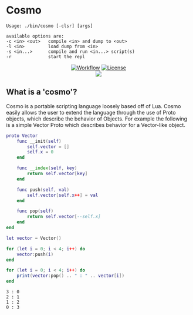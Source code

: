 # Cosmo

```
Usage: ./bin/cosmo [-clsr] [args]

available options are:
-c <in> <out>   compile <in> and dump to <out>
-l <in>         load dump from <in>
-s <in...>      compile and run <in...> script(s)
-r              start the repl
```

<p align="center">
    <a href="https://github.com/CPunch/Cosmo/actions/workflows/check_build.yaml"><img src="https://github.com/CPunch/Cosmo/actions/workflows/check_build.yaml/badge.svg?branch=main" alt="Workflow"></a>
    <a href="https://github.com/CPunch/Cosmo/blob/main/LICENSE.md"><img src="https://img.shields.io/github/license/CPunch/Cosmo" alt="License"></a>
    <br>
    <a href="https://asciinema.org/a/629355" target="_blank"><img src="https://asciinema.org/a/629355.svg" /></a>
</p>

## What is a 'cosmo'?

Cosmo is a portable scripting language loosely based off of Lua. Cosmo easily allows the user to extend the language through the use of Proto objects, which describe the behavior of Objects. For example the following is a simple Vector Proto which describes behavior for a Vector-like object.

```lua
proto Vector
    func __init(self)
        self.vector = []
        self.x = 0
    end

    func __index(self, key)
        return self.vector[key]
    end

    func push(self, val)
        self.vector[self.x++] = val
    end 

    func pop(self)
        return self.vector[--self.x]
    end
end

let vector = Vector()

for (let i = 0; i < 4; i++) do
    vector:push(i)
end

for (let i = 0; i < 4; i++) do
    print(vector:pop() .. " : " .. vector[i])
end
```

```
3 : 0
2 : 1
1 : 2
0 : 3
```